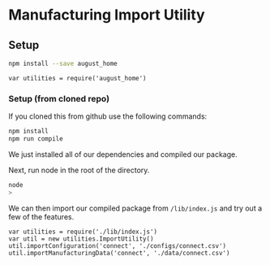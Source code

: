# Manufacturing Import Utility

## Setup

```bash
npm install --save august_home 
```

```node
var utilities = require('august_home')
```

### Setup (from cloned repo)

If you cloned this from github use the following commands:

```bash
npm install
npm run compile
```

We just installed all of our dependencies and compiled our package.

Next, run node in the root of the directory.
```bash
node
>
```

We can then import our compiled package from `/lib/index.js` and
try out a few of the features.
```node
var utilities = require('./lib/index.js')
var util = new utilities.ImportUtility()
util.importConfiguration('connect', './configs/connect.csv')
util.importManufacturingData('connect', './data/connect.csv')
```
